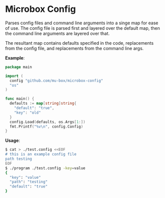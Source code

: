 # Microbox Config

Parses config files and command line arguments into a singe map for ease of use. The config file is parsed first and layered over the default map, then the command line arguments are layered over that.

The resultant map contains defaults specified in the code, replacements from the config file, and replacements from the command line args.

**Example**:

```go
package main

import (
  config "github.com/mu-box/microbox-config"
  "os"
)

func main() {
  defaults := map[string]string{
    "default": "true",
    "key": "old"
  }
  config.Load(defaults, os.Args[1:])
  fmt.Printf("%v\n", config.Config)
}
```

**Usage**:
```bash
$ cat > ./test.config <<EOF
# this is an example config file
path testing
EOF
$ ./program ./test.config -key=value
{
  "key": "value"
  "path": "testing"
  "default": "true"
}
```
